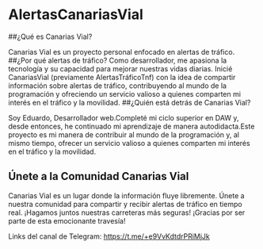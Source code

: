 # AlertasCanariasVial


##¿Qué es Canarias Vial?

Canarias Vial es un proyecto personal enfocado en alertas de tráfico.
##¿Por qué alertas de tráfico?
Como desarrollador, me apasiona la tecnología y su capacidad para mejorar nuestras vidas diarias. Inicié CanariasVial (previamente AlertasTráficoTnf) con la idea de compartir información sobre alertas de tráfico, contribuyendo al mundo de la programación y ofreciendo un servicio valioso a quienes comparten mi interés en el tráfico y la movilidad.
##¿Quién está detrás de Canarias Vial?

Soy Eduardo, Desarrollador web.Completé mi ciclo superior en DAW y, desde entonces, he continuado mi aprendizaje de manera autodidacta.Este proyecto es mi manera de contribuir al mundo de la programación y, al mismo tiempo, ofrecer un servicio valioso a quienes comparten mi interés en el tráfico y la movilidad.
## Únete a la Comunidad Canarias Vial

Canarias Vial es un lugar donde la información fluye libremente. Únete a nuestra comunidad para compartir y recibir alertas de tráfico en tiempo real. ¡Hagamos juntos nuestras carreteras más seguras! ¡Gracias por ser parte de esta emocionante travesía!

Links del canal de Telegram: https://t.me/+e9VvKdtdrPRiMjJk
